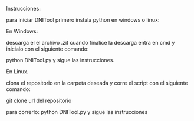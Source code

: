 Instrucciones:

para iniciar DNITool
primero instala python en windows o linux:

En Windows:

descarga el el archivo .zit cuando finalice la descarga
entra en cmd y inicialo con el siguiente comando:

python DNITool.py y sigue las instrucciones.


En Linux.

clona el repositorio en la carpeta deseada y corre el script con el siguiente comando:


git clone url del repositorio

para correrlo: python DNITool.py y sigue las instrucciones
